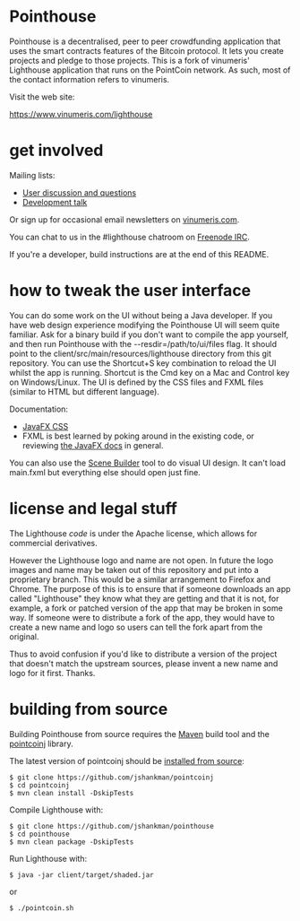 Pointhouse
==========

Pointhouse is a decentralised, peer to peer crowdfunding application that uses the smart contracts features of the
Bitcoin protocol. It lets you create projects and pledge to those projects. This is a fork of vinumeris' Lighthouse application that runs on the PointCoin network. As such, most of the contact information refers to vinumeris.

Visit the web site:

https://www.vinumeris.com/lighthouse

# get involved

Mailing lists:

* [User discussion and questions](https://groups.google.com/forum/#!forum/lighthouse-discuss)
* [Development talk](https://groups.google.com/forum/#!forum/lighthouse-dev)

Or sign up for occasional email newsletters on [vinumeris.com](https://www.vinumeris.com).

You can chat to us in the #lighthouse chatroom on [Freenode IRC](http://webchat.freenode.net/).

If you're a developer, build instructions are at the end of this README.

# how to tweak the user interface

You can do some work on the UI without being a Java developer. If you have web design experience modifying the Pointhouse
UI will seem quite familiar. Ask for a binary build if you don't want to compile the app yourself, and then run 
Pointhouse with the --resdir=/path/to/ui/files flag. It should point to the client/src/main/resources/lighthouse
directory from this git repository. You can use the Shortcut+S key combination to reload the UI whilst the app
is running. Shortcut is the Cmd key on a Mac and Control key on Windows/Linux. The UI is defined by the CSS files
and FXML files (similar to HTML but different language).

Documentation:

* [JavaFX CSS](http://docs.oracle.com/javase/8/javafx/api/javafx/scene/doc-files/cssref.html)
* FXML is best learned by poking around in the existing code, or reviewing [the JavaFX docs](http://docs.oracle.com/javase/8/javase-clienttechnologies.htm) in general.

You can also use the [Scene Builder](http://www.oracle.com/technetwork/java/javase/downloads/sb2download-2177776.html) 
tool to do visual UI design. It can't load main.fxml but everything else should open just fine.

# license and legal stuff

The Lighthouse *code* is under the Apache license, which allows for commercial derivatives.

However the Lighthouse logo and name are not open. In future the logo images and name may be taken
out of this repository and put into a proprietary branch. This would be a similar arrangement to Firefox and Chrome.
The purpose of this is to ensure that if someone downloads an app called "Lighthouse" they know what they are getting
and that it is not, for example, a fork or patched version of the app that may be broken in some way. If someone were
to distribute a fork of the app, they would have to create a new name and logo so users can tell the fork apart from
the original.

Thus to avoid confusion if you'd like to distribute a version of the project that doesn't match the upstream sources, 
please invent a new name and logo for it first. Thanks.

# building from source

Building Pointhouse from source requires the [Maven](http://maven.apache.org/) build tool and the [pointcoinj](http://github.com/jshankman/pointcoinj/) library.

The latest version of pointcoinj should be [installed from source](https://github.com/jshankman/pointcoinj):

```
$ git clone https://github.com/jshankman/pointcoinj
$ cd pointcoinj
$ mvn clean install -DskipTests
```

Compile Lighthouse with:

```
$ git clone https://github.com/jshankman/pointhouse
$ cd pointhouse
$ mvn clean package -DskipTests
```

Run Lighthouse with:

```
$ java -jar client/target/shaded.jar
```
or

```
$ ./pointcoin.sh
```

